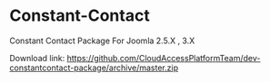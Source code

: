 Constant-Contact
================

Constant Contact Package For Joomla 2.5.X , 3.X



Download link:  https://github.com/CloudAccessPlatformTeam/dev-constantcontact-package/archive/master.zip
